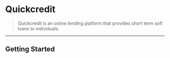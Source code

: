 # Quickcredit

> Quickcredit is an online lending platform that provides short term soft loans to individuals.

---
## Getting Started
